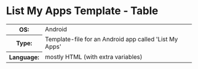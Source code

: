 # List My Apps Template - Table
<table>
<thead></thead><tbody>
 <tr><th>OS:</th><td>Android</td></tr>
 <tr><th>Type:</th><td>Template-file for an Android app called 'List My Apps'</td></tr>
 <tr><th>Language:</th><td>mostly HTML (with extra variables)</td></tr>
</tbody></table>
